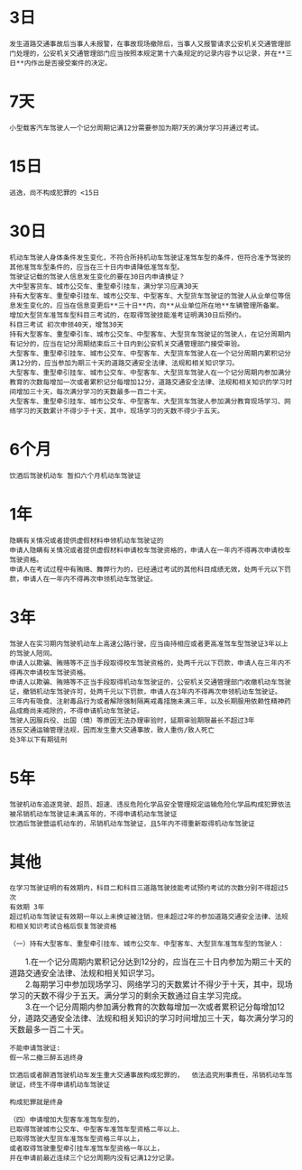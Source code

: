# 3日
	发生道路交通事故后当事人未报警，在事故现场撤除后，当事人又报警请求公安机关交通管理部门处理的，公安机关交通管理部门应当按照本规定第十六条规定的记录内容予以记录，并在**三日**内作出是否接受案件的决定。  

# 7天  
	小型载客汽车驾驶人一个记分周期记满12分需要参加为期7天的满分学习并通过考试。  
  
  
  
  
  
  
  
# 15日
	逃逸，尚不构成犯罪的 <15日  
  
# 30日  
	机动车驾驶人身体条件发生变化，不符合所持机动车驾驶证准驾车型的条件，但符合准予驾驶的其他准驾车型条件的，应当在三十日内申请降低准驾车型。  
	驾驶证记载的驾驶人信息发生变化的要在30日内申请换证？  
	大中型客货车、城市公交车、重型牵引挂车，满分学习应满30天  
	持有大型客车、重型牵引挂车、城市公交车、中型客车、大型货车驾驶证的驾驶人从业单位等信息发生变化的，应当在信息变更后**三十日**内，向**从业单位所在地**车辆管理所备案。   
	增加大型货车准驾车型科目三考试的，在取得驾驶技能准考证明满30日后预约。  
	科目三考试 初次申领40天，增驾30天  
	持有大型客车、重型牵引车、城市公交车、中型客车、大型货车驾驶证的驾驶人，在记分周期内有记分的，应当在记分周期结束后三十日内到公安机关交通管理部门接受审验。  
	大型客车、重型牵引挂车、城市公交车、中型客车、大型货车驾驶人在一个记分周期内累积记分满12分的，应当参加为期三十天的道路交通安全法律、法规和相关知识学习。
	大型客车、重型牵引挂车、城市公交车、中型客车、大型货车驾驶人在一个记分周期内参加满分教育的次数每增加一次或者累积记分每增加12分，道路交通安全法律、法规和相关知识的学习时间增加三十天，每次满分学习的天数最多一百二十天。
	大型客车、重型牵引挂车、城市公交车、中型客车、大型货车驾驶人参加满分教育现场学习、网络学习的天数累计不得少于十天，其中，现场学习的天数不得少于五天。  


  
  
  
# 6个月
	饮酒后驾驶机动车 暂扣六个月机动车驾驶证  
  

  
  
  
  
  
  
  
# 1年  
	隐瞒有关情况或者提供虚假材料申领机动车驾驶证的  
	申请人隐瞒有关情况或者提供虚假材料申请校车驾驶资格的，申请人在一年内不得再次申请校车驾驶资格。  
	申请人在考试过程中有贿赂、舞弊行为的，已经通过考试的其他科目成绩无效，处两千元以下罚款，申请人在一年内不得再次申领机动车驾驶证。  
	  
	  
	  
	  
	  
	  
	  
	  
	  
# 3年  
	驾驶人在实习期内驾驶机动车上高速公路行驶，应当由持相应或者更高准驾车型驾驶证3年以上的驾驶人陪同。  
	申请人以欺骗、贿赂等不正当手段取得校车驾驶资格的，处两千元以下罚款，申请人在三年内不得再次申请校车驾驶资格。	  
	申请人以欺骗、贿赂等不正当手段取得机动车驾驶证的，公安机关交通管理部门收缴机动车驾驶证，撤销机动车驾驶许可，处两千元以下罚款，申请人在3年内不得再次申领机动车驾驶证。  
	三年内有吸食、注射毒品行为或者解除强制隔离戒毒措施未满三年，以及长期服用依赖性精神药品成瘾尚未戒除的，不得申请机动车驾驶证。  
	驾驶人因服兵役、出国（境）等原因无法办理审验时，延期审验期限最长不超过3年  
	违反交通运输管理法规，因而发生重大交通事故，致人重伤/致人死亡  
	处3年以下有期徒刑   
  

	  
	  
	  
	  
	  
	  
	  
	  
# 5年  
	驾驶机动车追逐竞驶、超员、超速、违反危险化学品安全管理规定运输危险化学品构成犯罪依法被吊销机动车驾驶证未满五年的，不得申请机动车驾驶证  
	饮酒后驾驶营运机动车的，吊销机动车驾驶证，且5年内不得重新取得机动车驾驶证

	  
	  
	  
	  
# 其他  
	在学习驾驶证明的有效期内，科目二和科目三道路驾驶技能考试预约考试的次数分别不得超过5次  
	有效期 3年  
	超过机动车驾驶证有效期一年以上未换证被注销，但未超过2年的参加道路交通安全法律、法规和相关知识考试合格后恢复驾驶资格  
  
	（一）持有大型客车、重型牵引挂车、城市公交车、中型客车、大型货车准驾车型的驾驶人：  
　　1.在一个记分周期内累积记分达到12分的，应当在三十日内参加为期三十天的道路交通安全法律、法规和相关知识学习。  
　　2.每期学习中参加现场学习、网络学习的天数累计不得少于十天，其中，现场学习的天数不得少于五天。满分学习的剩余天数通过自主学习完成。  
　　3.在一个记分周期内参加满分教育的次数每增加一次或者累积记分每增加12分，道路交通安全法律、法规和相关知识的学习时间增加三十天，每次满分学习的天数最多一百二十天。  

	不能申请驾驶证:   
	假一吊二撤三醉五逃终身  
  
	饮酒后或者醉酒驾驶机动车发生重大交通事故构成犯罪的，  依法追究刑事责任，吊销机动车驾驶证，终生不得申请机动车驾驶证  

	构成犯罪就是终身

	（四）申请增加大型客车准驾车型的，  
	已取得驾驶城市公交车、中型客车准驾车型资格二年以上、  
	已取得驾驶大型货车准驾车型资格三年以上，  
	或者取得驾驶重型牵引挂车准驾车型资格一年以上，  
	并在申请前最近连续三个记分周期内没有记满12分记录。   
  
